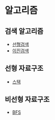 # 알고리즘

## 검색 알고리즘
* [선형검색](./Search_Algorithm/linear_search.py)
* [이진검색](./Search_Algorithm/binary_search.py)


## 선형 자료구조
* [스택](./Stack)
## 비선형 자료구조
* [BFS](./Graph)